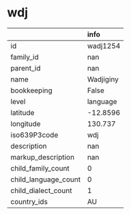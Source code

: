 # wdj
|                      | info      |
|:---------------------|:----------|
| id                   | wadj1254  |
| family_id            | nan       |
| parent_id            | nan       |
| name                 | Wadjiginy |
| bookkeeping          | False     |
| level                | language  |
| latitude             | -12.8596  |
| longitude            | 130.737   |
| iso639P3code         | wdj       |
| description          | nan       |
| markup_description   | nan       |
| child_family_count   | 0         |
| child_language_count | 0         |
| child_dialect_count  | 1         |
| country_ids          | AU        |